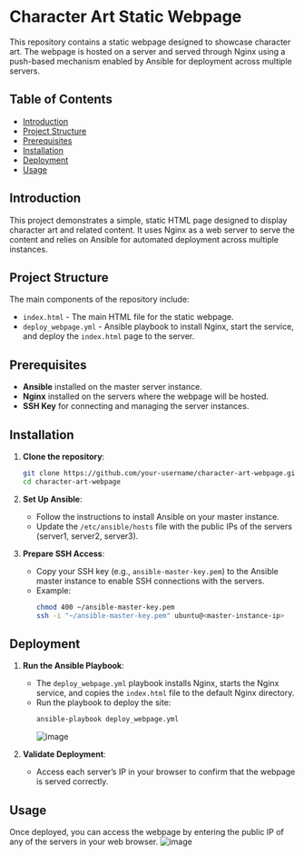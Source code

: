 # Character Art Static Webpage

This repository contains a static webpage designed to showcase character art. 
The webpage is hosted on a server and served through Nginx using a push-based mechanism enabled by Ansible for deployment across multiple servers.

## Table of Contents
- [Introduction](#introduction)
- [Project Structure](#project-structure)
- [Prerequisites](#prerequisites)
- [Installation](#installation)
- [Deployment](#deployment)
- [Usage](#usage)

## Introduction
This project demonstrates a simple, static HTML page designed to display character art and related content. 
It uses Nginx as a web server to serve the content and relies on Ansible for automated deployment across multiple instances.

## Project Structure
The main components of the repository include:
- `index.html` - The main HTML file for the static webpage.
- `deploy_webpage.yml` - Ansible playbook to install Nginx, start the service, and deploy the `index.html` page to the server.

## Prerequisites
- **Ansible** installed on the master server instance.
- **Nginx** installed on the servers where the webpage will be hosted.
- **SSH Key** for connecting and managing the server instances.

## Installation
1. **Clone the repository**:
    ```bash
    git clone https://github.com/your-username/character-art-webpage.git
    cd character-art-webpage
    ```

2. **Set Up Ansible**:
   - Follow the instructions to install Ansible on your master instance.
   - Update the `/etc/ansible/hosts` file with the public IPs of the servers (server1, server2, server3).

3. **Prepare SSH Access**:
   - Copy your SSH key (e.g., `ansible-master-key.pem`) to the Ansible master instance to enable SSH connections with the servers.
   - Example:
     ```bash
     chmod 400 ~/ansible-master-key.pem
     ssh -i "~/ansible-master-key.pem" ubuntu@<master-instance-ip>
     ```

## Deployment

1. **Run the Ansible Playbook**:
   - The `deploy_webpage.yml` playbook installs Nginx, starts the Nginx service, and copies the `index.html` file to the default Nginx directory.
   - Run the playbook to deploy the site:
     ```bash
     ansible-playbook deploy_webpage.yml
     ```
     ![image](https://github.com/user-attachments/assets/fcb7f83e-323b-4f80-9965-55f408a06e34)


2. **Validate Deployment**:
   - Access each server’s IP in your browser to confirm that the webpage is served correctly.


## Usage
Once deployed, you can access the webpage by entering the public IP of any of the servers in your web browser.
 ![image](https://github.com/user-attachments/assets/f4025877-3fae-490c-8ea1-220c6d04fab5)
